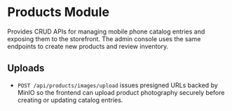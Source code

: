 # Products Module

Provides CRUD APIs for managing mobile phone catalog entries and exposing them to the storefront.
The admin console uses the same endpoints to create new products and review inventory.

## Uploads
- `POST /api/products/images/upload` issues presigned URLs backed by MinIO so the frontend can upload product photography securely
  before creating or updating catalog entries.
